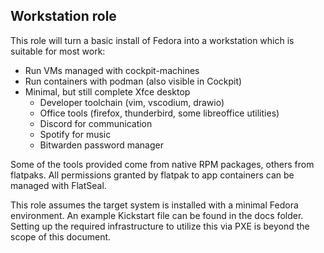 ## Workstation role
This role will turn a basic install of Fedora into a workstation which is suitable for most work:

  * Run VMs managed with cockpit-machines
  * Run containers with podman (also visible in Cockpit)
  * Minimal, but still complete Xfce desktop
    * Developer toolchain (vim, vscodium, drawio)
    * Office tools (firefox, thunderbird, some libreoffice utilities)
    * Discord for communication
    * Spotify for music
    * Bitwarden password manager

Some of the tools provided come from native RPM packages, others from flatpaks.
All permissions granted by flatpak to app containers can be managed with FlatSeal.

This role assumes the target system is installed with a minimal Fedora environment. An example Kickstart
file can be found in the docs folder. Setting up the required infrastructure to utilize this via PXE is
beyond the scope of this document.
